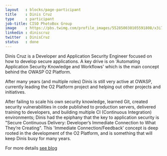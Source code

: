 ```yaml
---
layout   : blocks/page-participant
title    : Dinis Cruz
type     : participant
job-title: CISO PhotoBox Group
image    : https://pbs.twimg.com/profile_images/552850030105591808/x3i7zK5r_400x400.jpeg
linkedin : diniscruz
twitter  : DinisCruz
status   : done
---
```



Dinis Cruz is a Developer and Application Security Engineer focused on how to develop secure applications. A key drive is on 'Automating Application Security Knowledge and Workflows' which is the main concept behind the OWASP O2 Platform.

After many years (and multiple roles) Dinis is still very active at OWASP, currently leading the O2 Platform project and helping out other projects and initiatives.

After failing to scale his own security knowledge, learned Git, created security vulnerabilities in code published to production servers, delivered training to developers, and building multiple CI (Continuous Integration) environments; Dinis had the epiphany that the key to application security is "Secure Continuous Delivery: Developer’s Immediate Connection to What They’re Creating". This 'Immediate Connection/Feedback' concept is deep rooted in the development of the O2 Platform, and is something that will keep Dinis busy for many years.

For more details [see blog](http://blog.diniscruz.com/)
